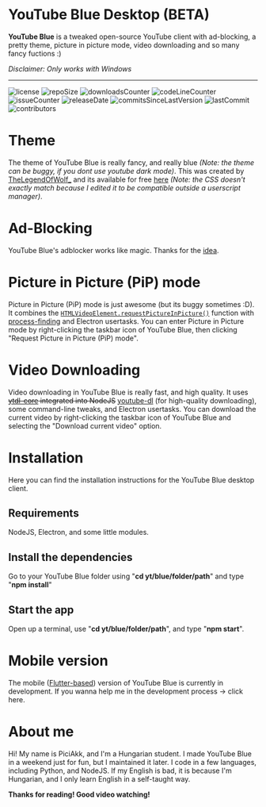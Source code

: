 # YouTube Blue Desktop (BETA)

**YouTube Blue** is a tweaked open-source YouTube client with ad-blocking, a pretty theme, picture in picture mode, video downloading and so many fancy fuctions :)

*Disclaimer: Only works with Windows*

---
![license](https://img.shields.io/github/license/youtube-blue/youtube-blue-desktop?color=%23219fca)
![repoSize](https://img.shields.io/github/repo-size/youtube-blue/youtube-blue-desktop?color=%23219fca)
![downloadsCounter](https://img.shields.io/github/downloads/youtube-blue/youtube-blue-desktop/total?color=%23219fca)
![codeLineCounter](https://tokei.rs/b1/github/youtube-blue/youtube-blue-desktop?category=code)
![issueCounter](https://img.shields.io/github/issues-raw/youtube-blue/youtube-blue-desktop?color=%23219fca)
![releaseDate](https://img.shields.io/github/release-date/youtube-blue/youtube-blue-desktop?color=%23219fca)
![commitsSinceLastVersion](https://img.shields.io/github/commits-since/youtube-blue/youtube-blue-desktop/latest?color=%23219fca)
![lastCommit](https://img.shields.io/github/last-commit/youtube-blue/youtube-blue-desktop?color=%23219fca)
![contributors](https://img.shields.io/github/contributors/youtube-blue/youtube-blue-desktop?color=%23219fca)

# Theme

The theme of YouTube Blue is really fancy, and really blue *(Note: the theme can be buggy, if you dont use youtube dark mode)*. This was created by [TheLegendOfWolf_](https://userstyles.org/users/956934 "The UserStyles profile of TheLegendOfWolf_") and its available for free [here]("https://userstyles.org/styles/195233/blue-youtube-by-thelegendofwolf-3683) *(Note: the CSS doesn't exactly match because I edited it to be compatible outside a userscript manager)*.

# Ad-Blocking

YouTube Blue's adblocker works like magic. Thanks for the [idea](https://dev.to/penge/chrome-extension-that-skips-youtube-ads-steps-how-to-create-it-3ibp#3-how-skip-ad-works).

# Picture in Picture (PiP) mode

Picture in Picture (PiP) mode is just awesome (but its buggy sometimes :D). It combines the [`HTMLVideoElement.requestPictureInPicture()`](https://developer.mozilla.org/en-US/docs/Web/API/HTMLVideoElement/requestPictureInPicture) function with [process-finding](https://www.npmjs.com/package/find-process) and Electron usertasks. You can enter Picture in Picture mode by right-clicking the taskbar icon of YouTube Blue, then clicking "Request Picture in Picture (PiP) mode".



# Video Downloading

Video downloading in YouTube Blue is really fast, and high quality. It uses ~~[ytdl-core](https://github.com/ytdl-org/youtube-dl) integrated into NodeJS~~ [youtube-dl](https://github.com/ytdl-org/youtube-dl) (for high-quality downloading), some command-line tweaks, and Electron usertasks. You can download the current video by right-clicking the taskbar icon of YouTube Blue and selecting the "Download current video" option.

# Installation

Here you can find the installation instructions for the YouTube Blue desktop client.

## Requirements

NodeJS, Electron, and some little modules.

## Install the dependencies

Go to your YouTube Blue folder using "**cd yt/blue/folder/path**" and type "**npm install**"

## Start the app

Open up a terminal, use "**cd yt/blue/folder/path**", and type "**npm start**".


# Mobile version

The mobile ([Flutter-based](https://flutter.dev)) version of YouTube Blue is currently in development. If you wanna help me in the development process -> click here.

# About me

Hi! My name is PiciAkk, and I'm a Hungarian student. I made YouTube Blue in a weekend just for fun, but I maintained it later. I code in a few languages, including Python, and NodeJS. If my English is bad, it is because I'm Hungarian, and I only learn English in a self-taught way.

**Thanks for reading! Good video watching!**
